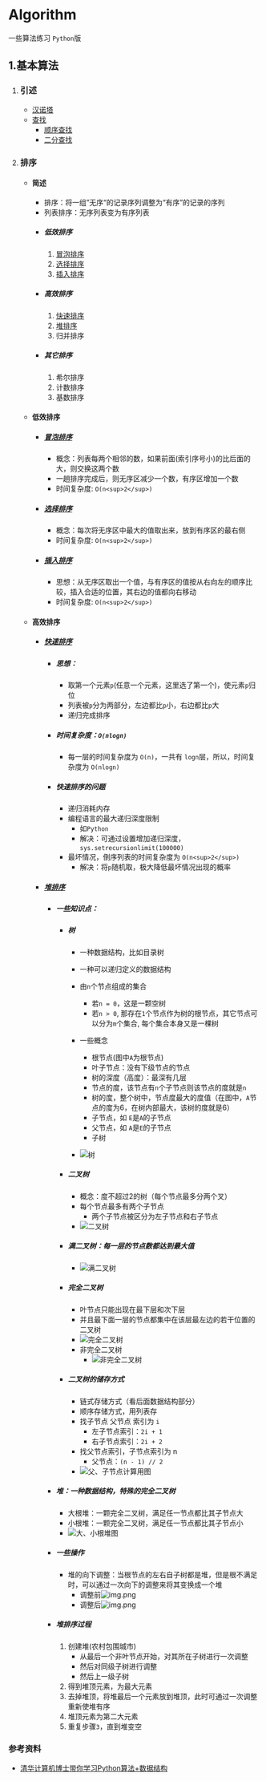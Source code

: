 # Algorithm

一些算法练习 `Python`版

## 1.基本算法
1. ### 引述
    + [汉诺塔](base/hanoi.py)
    + [查找](base/search.py)
        + [顺序查找](base/search.py)
        + [二分查找](base/search.py)

2. ### 排序
    + #### 简述
        + 排序：将一组”无序“的记录序列调整为“有序”的记录的序列
        + 列表排序：无序列表变为有序列表
        + ##### 低效排序
            1. [冒泡排序](base/bubble_sort.py)
            2. [选择排序](base/select_sort.py)
            3. [插入排序](base/insert_sort.py)
        + ##### 高效排序
            1. [快速排序](base/quick_sort.py)
            2. [堆排序](base/heap_sort.py)
            3. 归并排序
        + ##### 其它排序
            1. 希尔排序
            2. 计数排序
            3. 基数排序
    + #### 低效排序
        + ##### [冒泡排序](base/bubble_sort.py)
            + 概念：列表每两个相邻的数，如果前面(索引序号小)的比后面的大，则交换这两个数
            + 一趟排序完成后，则无序区减少一个数，有序区增加一个数
            + 时间复杂度: `O(n<sup>2</sup>)`

        + ##### [选择排序](base/select_sort.py)
            + 概念：每次将无序区中最大的值取出来，放到有序区的最右侧
            + 时间复杂度: `O(n<sup>2</sup>)`

        + ##### [插入排序](base/insert_sort.py)
            + 思想：从无序区取出一个值，与有序区的值按从右向左的顺序比较，插入合适的位置，其右边的值都向右移动
            + 时间复杂度: `O(n<sup>2</sup>)`

    + #### 高效排序
        + ##### [快速排序](base/quick_sort.py)
            + ##### 思想：
                + 取第一个元素`p`(任意一个元素，这里选了第一个)，使元素`p`归位
                + 列表被`p`分为两部分，左边都比`p`小，右边都比`p`大
                + 递归完成排序
            + ##### 时间复杂度：`O(nlogn)`
                + 每一层的时间复杂度为 `O(n)`，一共有 `logn`层，所以，时间复杂度为 `O(nlogn)`
            + ##### 快速排序的问题
                + 递归消耗内存
                + 编程语言的最大递归深度限制
                    + 如`Python`
                    + 解决：可通过设置增加递归深度，`sys.setrecursionlimit(100000)`
                + 最坏情况，倒序列表的时间复杂度为 `O(n<sup>2</sup>)`
                    + 解决：将`p`随机取，极大降低最坏情况出现的概率

        + ##### [堆排序](base/heap_sort.py)
            + ##### 一些知识点：
                + ##### 树
                    + 一种数据结构，比如目录树
                    + 一种可以递归定义的数据结构
                    + 由`n`个节点组成的集合
                        + 若`n = 0`，这是一颗空树
                        + 若`n > 0`, 那存在`1`个节点作为树的根节点，其它节点可以分为`m`个集合, 每个集合本身又是一棵树

                    + 一些概念
                        + 根节点(图中`A`为根节点)
                        + 叶子节点：没有下级节点的节点
                        + 树的深度（高度）：最深有几层
                        + 节点的度，该节点有`n`个子节点则该节点的度就是`n`
                        + 树的度，整个树中，节点度最大的度值（在图中，`A`节点的度为6，在树内部最大，该树的度就是6）
                        + 子节点，如 `E`是`A`的子节点
                        + 父节点，如 `A`是`E`的子节点
                        + 子树
                    + ![树](pics/tree.png)

                + ##### 二叉树
                    + 概念：度不超过2的树（每个节点最多分两个叉）
                    + 每个节点最多有两个子节点
                        + 两个子节点被区分为左子节点和右子节点
                    + ![二叉树](pics/tree2.png)

                + ##### 满二叉树：每一层的节点数都达到最大值
                    + ![满二叉树](pics/tree3.png)

                + ##### 完全二叉树
                    + 叶节点只能出现在最下层和次下层
                    + 并且最下面一层的节点都集中在该层最左边的若干位置的二叉树
                    + ![完全二叉树](pics/complete_binary_tree.png)
                    + 非完全二叉树
                        + ![非完全二叉树](pics/非完全二叉树.png)

                + ##### 二叉树的储存方式
                    + 链式存储方式（看后面数据结构部分）
                    + 顺序存储方式，用列表存
                    + 找子节点 父节点 索引为 `i`
                        + 左子节点索引：`2i + 1`
                        + 右子节点索引：`2i + 2`
                    + 找父节点索引，子节点索引为 n
                        + 父节点：`(n - 1) // 2`
                    + ![父、子节点计算用图](pics/顺序存储_父子节点索引关系.png)

            + ##### 堆：一种数据结构，特殊的完全二叉树
                + 大根堆：一颗完全二叉树，满足任一节点都比其子节点大
                + 小根堆：一颗完全二叉树，满足任一节点都比其子节点小
                + ![大、小根堆图](pics/root_heap.png)
            + ##### 一些操作
                + 堆的向下调整：当根节点的左右自子树都是堆，但是根不满足时，可以通过一次向下的调整来将其变换成一个堆
                    + 调整前![img.png](pics/heap_sift_down.png)
                    + 调整后![img.png](pics/heap_sift.png)

            + ##### 堆排序过程
                1. 创建堆(农村包围城市)
                    + 从最后一个非叶节点开始，对其所在子树进行一次调整
                    + 然后对同级子树进行调整
                    + 然后上一级子树
                2. 得到堆顶元素，为最大元素
                3. 去掉堆顶，将堆最后一个元素放到堆顶，此时可通过一次调整重新使堆有序
                4. 堆顶元素为第二大元素
                5. 重复步骤`3`，直到堆变空

### 参考资料

+ [清华计算机博士带你学习Python算法+数据结构](https://www.bilibili.com/video/BV1mp4y1D7UP?from=search&seid=2163581747729103305)